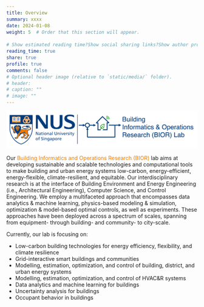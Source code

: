 ```yaml
---
title: Overview
summary: xxxx
date: 2024-01-08
weight: 5  # Order that this section will appear.

# Show estimated reading time?Show social sharing links?Show author profile?Show comments?
reading_time: true
share: true  
profile: true
comments: false
# Optional header image (relative to `static/media/` folder).
# header:  
# caption: ""  
# image: "" 
---
```


![BIOR LOGO](bior_logo_light_background.png)

Our <span style="color:#EF7C00">Building Informatics and Operations Research (BIOR)</span> lab aims at developing sustainable and scalable technologies and computational tools to make building and urban energy systems low-carbon, energy-efficient, energy-flexible, climate-resilient, and equitable. Our interdisciplinary research is at the interface of Building Environment and Energy Engineering (i.e., Architectural Engineering), Computer Science, and Control Engineering. We employ a multifaceted approach that encompasses data analytics & machine learning, physics-based modeling & simulation, optimization & model-based optimal controls, as well as experiments. These approaches have been deployed across a spectrum of scales, spanning from equipment- through building- and community- to city-scale.

Currently, our lab is focusing on:
- Low-carbon building technologies for energy efficiency, flexibility, and climate resilience
- Grid-interactive smart buildings and communities
- Modelling, estimation, optimization, and control of building, district, and urban energy systems
- Modelling, estimation, optimization, and control of HVAC&R systems
- Data analytics and machine learning for buildings
- Uncertainty analysis for buildings
- Occupant behavior in buildings
